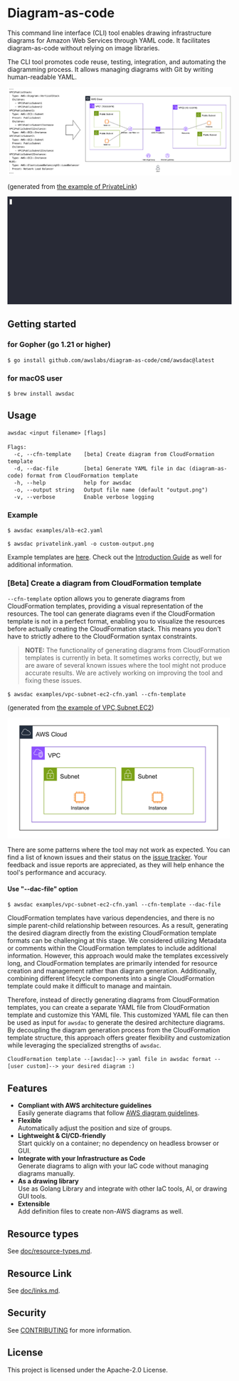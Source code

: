 # Diagram-as-code
This command line interface (CLI) tool enables drawing infrastructure diagrams for Amazon Web Services through YAML code. It facilitates diagram-as-code without relying on image libraries.

The CLI tool promotes code reuse, testing, integration, and automating the diagramming process. It allows managing diagrams with Git by writing human-readable YAML.

<img src="doc/static/introduction2.png" width="800">

(generated from [the example of PrivateLink](examples/privatelink.yaml))

![CLI Usage animation](doc/static/command_demo.gif)

## Getting started

### for Gopher (go 1.21 or higher)
```
$ go install github.com/awslabs/diagram-as-code/cmd/awsdac@latest
```

### for macOS user
```
$ brew install awsdac
```

## Usage

```
awsdac <input filename> [flags]

Flags:
  -c, --cfn-template    [beta] Create diagram from CloudFormation template
  -d, --dac-file        [beta] Generate YAML file in dac (diagram-as-code) format from CloudFormation template
  -h, --help            help for awsdac
  -o, --output string   Output file name (default "output.png")
  -v, --verbose         Enable verbose logging
```

### Example

```
$ awsdac examples/alb-ec2.yaml
```

```
$ awsdac privatelink.yaml -o custom-output.png
```

Example templates are [here](examples).
Check out the [Introduction Guide](doc/introduction.md) as well for additional information.

### [Beta] Create a diagram from CloudFormation template

`--cfn-template` option allows you to generate diagrams from CloudFormation templates, providing a visual representation of the resources.
The tool can generate diagrams even if the CloudFormation template is not in a perfect format, enabling you to visualize the resources before actually creating the CloudFormation stack. This means you don't have to strictly adhere to the CloudFormation syntax constraints.

> **NOTE:** The functionality of generating diagrams from CloudFormation templates is currently in beta. It sometimes works correctly, but we are aware of several known issues where the tool might not produce accurate results. We are actively working on improving the tool and fixing these issues.

```
$ awsdac examples/vpc-subnet-ec2-cfn.yaml --cfn-template
```
(generated from [the example of VPC,Subnet,EC2](examples/vpc-subnet-ec2-cfn.yaml))

<img src="examples/vpc-subnet-ec2-cfn.png" width="500">

There are some patterns where the tool may not work as expected. You can find a list of known issues and their status on the [issue tracker](https://github.com/awslabs/diagram-as-code/labels/cfn-template%20feature).
Your feedback and issue reports are appreciated, as they will help enhance the tool's performance and accuracy.

#### Use "--dac-file" option

```
$ awsdac examples/vpc-subnet-ec2-cfn.yaml --cfn-template --dac-file
```
CloudFormation templates have various dependencies, and there is no simple parent-child relationship between resources. As a result, generating the desired diagram directly from the existing CloudFormation template formats can be challenging at this stage.
We considered utilizing Metadata or comments within the CloudFormation templates to include additional information. However, this approach would make the templates excessively long, and CloudFormation templates are primarily intended for resource creation and management rather than diagram generation. Additionally, combining different lifecycle components into a single CloudFormation template could make it difficult to manage and maintain.

Therefore, instead of directly generating diagrams from CloudFormation templates, you can create a separate YAML file from CloudFormation template and customize this YAML file.
This customized YAML file can then be used as input for `awsdac` to generate the desired architecture diagrams. By decoupling the diagram generation process from the CloudFormation template structure, this approach offers greater flexibility and customization while leveraging the specialized strengths of `awsdac`.
```
CloudFormation template --[awsdac]--> yaml file in awsdac format --[user custom]--> your desired diagram :)
```

## Features
- **Compliant with AWS architecture guidelines**  
Easily generate diagrams that follow [AWS diagram guidelines](https://aws.amazon.com/architecture/icons).
- **Flexible**  
Automatically adjust the position and size of groups.
- **Lightweight & CI/CD-friendly**  
Start quickly on a container; no dependency on headless browser or GUI.
- **Integrate with your Infrastructure as Code**  
Generate diagrams to align with your IaC code without managing diagrams manually.
- **As a drawing library**  
Use as Golang Library and integrate with other IaC tools, AI, or drawing GUI tools.
- **Extensible**  
Add definition files to create non-AWS diagrams as well.

## Resource types
See [doc/resource-types.md](doc/resource-types.md).

## Resource Link
See [doc/links.md](doc/links.md).

## Security

See [CONTRIBUTING](CONTRIBUTING.md#security-issue-notifications) for more information.

## License

This project is licensed under the Apache-2.0 License.
